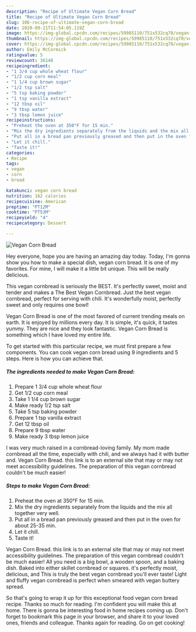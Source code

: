 ```yaml
---
description: "Recipe of Ultimate Vegan Corn Bread"
title: "Recipe of Ultimate Vegan Corn Bread"
slug: 106-recipe-of-ultimate-vegan-corn-bread
date: 2020-09-21T11:54:05.119Z
image: https://img-global.cpcdn.com/recipes/59985110/751x532cq70/vegan-corn-bread-recipe-main-photo.jpg
thumbnail: https://img-global.cpcdn.com/recipes/59985110/751x532cq70/vegan-corn-bread-recipe-main-photo.jpg
cover: https://img-global.cpcdn.com/recipes/59985110/751x532cq70/vegan-corn-bread-recipe-main-photo.jpg
author: Emily McCormick
ratingvalue: 5
reviewcount: 36148
recipeingredient:
- "1 3/4 cup whole wheat flour"
- "1/2 cup corn meal"
- "1 1/4 cup brown sugar"
- "1/2 tsp salt"
- "5 tsp baking powder"
- "1 tsp vanilla extract"
- "12 tbsp oil"
- "9 tbsp water"
- "3 tbsp lemon juice"
recipeinstructions:
- "Preheat the oven at 350°F for 15 min."
- "Mix the dry ingredients separately from the liquids and the mix all together very well."
- "Put all in a bread pan previously greased and then put in the oven for about 25-35 min."
- "Let it chill."
- "Taste it!"
categories:
- Recipe
tags:
- vegan
- corn
- bread

katakunci: vegan corn bread 
nutrition: 162 calories
recipecuisine: American
preptime: "PT12M"
cooktime: "PT53M"
recipeyield: "4"
recipecategory: Dessert

---
```



![Vegan Corn Bread](https://img-global.cpcdn.com/recipes/59985110/751x532cq70/vegan-corn-bread-recipe-main-photo.jpg)

Hey everyone, hope you are having an amazing day today. Today, I'm gonna show you how to make a special dish, vegan corn bread. It is one of my favorites. For mine, I will make it a little bit unique. This will be really delicious.

This vegan cornbread is seriously the BEST. It&#39;s perfectly sweet, moist and tender and makes a The Best Vegan Cornbread. Just the best vegan cornbread, perfect for serving with chili. It&#39;s wonderfully moist, perfectly sweet and only requires one bowl!

Vegan Corn Bread is one of the most favored of current trending meals on earth. It is enjoyed by millions every day. It is simple, it's quick, it tastes yummy. They are nice and they look fantastic. Vegan Corn Bread is something which I have loved my entire life.


To get started with this particular recipe, we must first prepare a few components. You can cook vegan corn bread using 9 ingredients and 5 steps. Here is how you can achieve that.

<!--inarticleads1-->

##### The ingredients needed to make Vegan Corn Bread:

1. Prepare 1 3/4 cup whole wheat flour
1. Get 1/2 cup corn meal
1. Take 1 1/4 cup brown sugar
1. Make ready 1/2 tsp salt
1. Take 5 tsp baking powder
1. Prepare 1 tsp vanilla extract
1. Get 12 tbsp oil
1. Prepare 9 tbsp water
1. Make ready 3 tbsp lemon juice


I was very much raised in a cornbread-loving family. My mom made cornbread all the time, especially with chili, and we always had it with butter and. Vegan Corn Bread. this link is to an external site that may or may not meet accessibility guidelines. The preparation of this vegan cornbread couldn&#39;t be much easier! 

<!--inarticleads2-->

##### Steps to make Vegan Corn Bread:

1. Preheat the oven at 350°F for 15 min.
1. Mix the dry ingredients separately from the liquids and the mix all together very well.
1. Put all in a bread pan previously greased and then put in the oven for about 25-35 min.
1. Let it chill.
1. Taste it!


Vegan Corn Bread. this link is to an external site that may or may not meet accessibility guidelines. The preparation of this vegan cornbread couldn&#39;t be much easier! All you need is a big bowl, a wooden spoon, and a baking dish. Baked into either skillet cornbread or squares. it&#39;s perfectly moist, delicious, and This is truly the best vegan cornbread you&#39;ll ever taste! Light and fluffy vegan cornbread is perfect when smeared with vegan buttery spread. 

So that's going to wrap it up for this exceptional food vegan corn bread recipe. Thanks so much for reading. I'm confident you will make this at home. There is gonna be interesting food in home recipes coming up. Don't forget to bookmark this page in your browser, and share it to your loved ones, friends and colleague. Thanks again for reading. Go on get cooking!
